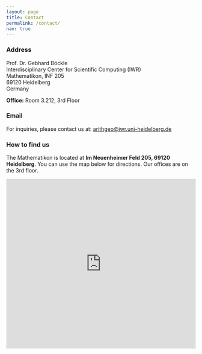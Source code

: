 ```yaml
---
layout: page
title: Contact
permalink: /contact/
nav: true
---
```


### Address

Prof. Dr. Gebhard Böckle  
Interdisciplinary Center for Scientific Computing (IWR)  
Mathematikon, INF 205  
69120 Heidelberg  
Germany

**Office:** Room 3.212, 3rd Floor

### Email

For inquiries, please contact us at: [arithgeo@iwr.uni-heidelberg.de](mailto:arithgeo@iwr.uni-heidelberg.de)

### How to find us

The Mathematikon is located at **Im Neuenheimer Feld 205, 69120 Heidelberg**. You can use the map below for directions. Our offices are on the 3rd floor.

<iframe
  width="100%"
  height="450"
  style="border:0"
  loading="lazy"
  allowfullscreen
  src="https://www.google.com/maps/embed/v1/place?q=place_id:ChIJ70D9Zms_l0cR2z_w-A4-CoY&key={{ site.google_maps_api_key }}">
</iframe> 